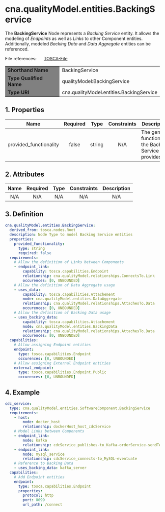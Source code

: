 # cna.qualityModel.entities.BackingService

The __BackingService__ Node represents a _Backing Service_ entity.
It allows the modeling of _Endpoints_ as well as _Links_ to other Component entities.
Additionally, modeled _Backing Data_ and _Data Aggregate_ entities can be referenced.

File references:&nbsp;&nbsp;&nbsp;&nbsp;&nbsp; [TOSCA-File](BackingService.tosca)

<table>
    <tr>
        <td bgcolor="grey"><b>Shorthand Name</b></td>
        <td>BackingService</td>
    </tr>
    <tr>
        <td bgcolor="grey"><b>Type Qualified Name</b></td>
        <td>qualityModel:BackingService</td> <!-- TODO keep? -->
    </tr>
    <tr>
        <td bgcolor="grey"><b>Type URI</b></td>
        <td>cna.qualityModel.entities.BackingService</td>
    </tr>
</table>

## 1. Properties

| Name | Required | Type | Constraints | <div align="center">__Description__</div> |
|:----:|:--------:|:----:|:-----------:|:-----------|
| provided_functionality | false | string | N/A | The general functionality the Backing Service provides |

## 2. Attributes

| Name | Required | Type | Constraints | <div align="center">__Description__</div> |
|:----:|:--------:|:----:|:-----------:|:-----------:|
| N/A | N/A | N/A | N/A | N/A |

## 3. Definition

```yaml
cna.qualityModel.entities.BackingService:
  derived_from: tosca.nodes.Root
  description: Node Type to model Backing Service entities
  properties:
    provided_functionality:
      type: string
      required: false
  requirements:
    # Allow the definition of Links between Components
    - endpoint_link:
        capability: tosca.capabilities.Endpoint
        relationship: cna.qualityModel.relationships.ConnectsTo.Link
        occurences: [0, UNBOUNDED]
    # Allow the definition of Data Aggregate usage
    - uses_data:
        capability: tosca.capabilities.Attachement
        node: cna.qualityModel.entities.DataAggregate
        relationship: cna.qualityModel.relationships.AttachesTo.Data
        occurences: [0, UNBOUNDED]
    # Allow the definition of Backing Data usage
    - uses_backing_data:
        capability: tosca.capabilities.Attachement
        node: cna.qualityModel.entities.BackingData
        relationship: cna.qualityModel.relationships.AttachesTo.Data
        occurences: [0, UNBOUNDED]
  capabilities:
    # Allow assigning Endpoint entities
    endpoint:
      type: tosca.capabilities.Endpoint
      occurences: [0, UNBOUNDED]
    # Allow assigning External Endpoint entities
    external_endpoint:
      type: tosca.capabilities.Endpoint.Public
      occurences: [0, UNBOUNDED]
```

## 4. Example

```yaml
cdc_service:
  type: cna.qualityModel.entities.SoftwareComponent.BackingService
  requirements:
    - host:
        node: docker_host
        relationship: dockerHost_host_cdcService
    # Model Links between Components
    - endpoint_link:
        node: kafka
        relationship: cdcService_publishes-to_Kafka-orderService-sendTo
    - endpoint_link:
        node: mysql_service
        relationship: cdcService_connects-to_MySQL-eventuate
    # Reference to Backing Data
    - uses_backing_data: kafka_server
  capabilities:
    # Add Endpoint entities
    endpoint:
      type: tosca.capabilities.Endpoint
      properties:
        protocol: http
        port: 8099
        url_path: /connect
```
